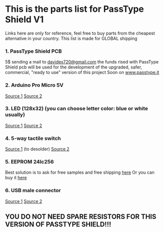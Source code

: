 # This is the parts list for PassType Shield V1
Links here are only for reference, feel free to buy parts from the cheapest alternative in your country.
This list is made for GLOBAL shipping



### 1. PassType Shield PCB
   
   5$ sending a mail to davidex720@gmail.com
   the funds rised with PassType Shield pcb will be used for the development of the upgraded, safer, commercial, "ready to use" version    of this project
   Soon on www.passtype.it



### 2. Arduino Pro Micro 5V

   [Source 1](https://www.aliexpress.com/item/Free-Shipping-New-Pro-Micro-for-arduino-ATmega32U4-5V-16MHz-Module-with-2-row-pin-header/2021979132.html?spm=2114.search0104.3.2.42481986pje8zz&ws_ab_test=searchweb0_0,searchweb201602_1_10152_10151_10065_10344_10068_10342_10325_10343_10546_10340_10548_10341_10084_10083_10618_10304_10307_5711211_10313_10059_10184_10534_100031_10103_10627_10626_10624_10623_10622_5722411_10621_10620_5711311,searchweb201603_25,ppcSwitch_3&algo_expid=4f3b485b-808f-46f2-a339-12398b33a269-0&algo_pvid=4f3b485b-808f-46f2-a339-12398b33a269&priceBeautifyAB=0)
   [Source 2](https://www.aliexpress.com/item/1pcs-TENSTAR-ROBOT-With-the-bootloader-Black-Pro-Micro-ATmega32U4-for-arduino-5V-16MHz-Module-controller/32849563958.html?spm=2114.search0104.3.16.42481986pje8zz&ws_ab_test=searchweb0_0,searchweb201602_1_10152_10151_10065_10344_10068_10342_10325_10343_10546_10340_10548_10341_10084_10083_10618_10304_10307_5711211_10313_10059_10184_10534_100031_10103_10627_10626_10624_10623_10622_5722411_10621_10620_5711311,searchweb201603_25,ppcSwitch_3&algo_expid=4f3b485b-808f-46f2-a339-12398b33a269-2&algo_pvid=4f3b485b-808f-46f2-a339-12398b33a269&priceBeautifyAB=0)
   
   
### 3. LED (128x32) (you can choose letter color: blue or white usually)
   [Source 1](https://it.aliexpress.com/item/1pcs-0-91-inch-OLED-module-0-91-white-OLED-128X32-OLED-LCD-LED-Display-Module/32672327708.html?spm=a2g0y.search0104.3.8.21de7d8fKNXF09&ws_ab_test=searchweb0_0,searchweb201602_1_10152_10151_10065_10344_10068_10342_10325_10343_10546_10340_10548_10341_10084_10083_10618_10304_10307_5711211_10313_10059_10184_10534_100031_10103_10627_10626_10624_10623_10622_5722411_10621_10620_5711311,searchweb201603_25,ppcSwitch_3&algo_expid=b9f97773-6c42-4b48-bd19-fa79ab7d9f12-1&algo_pvid=b9f97773-6c42-4b48-bd19-fa79ab7d9f12&priceBeautifyAB=0)
   [Source 2](https://www.aliexpress.com/item/A3-1pcs-SAMIORE-ROBOT-0-91-inch-OLED-module-0-91-white-OLED-128X32-OLED-LCD/32672229793.html?spm=2114.search0104.3.8.60bc6d8226jm61&ws_ab_test=searchweb0_0,searchweb201602_1_10152_10151_10065_10344_10068_10342_10325_10343_10546_10340_10548_10341_10084_10083_10618_10304_10307_5711211_10313_10059_10184_10534_100031_10103_10627_10626_10624_10623_10622_5722411_10621_10620_5711311,searchweb201603_25,ppcSwitch_3&algo_expid=35dfc6a5-9fdb-4644-8a68-d7f9d38b9d17-1&algo_pvid=35dfc6a5-9fdb-4644-8a68-d7f9d38b9d17&priceBeautifyAB=0)
   
   
   
### 4. 5-way tactile switch
   [Source 1](https://www.aliexpress.com/item/5-Channel-Way-Tactile-Switch-Breakout-Module-Converter-Adapter-Board-for-Arduino/32669811425.html?spm=2114.search0104.3.1.119365c2bf0rou&ws_ab_test=searchweb0_0,searchweb201602_1_10152_10151_10065_10344_10068_10342_10325_10343_10546_10340_10548_10341_10084_10083_10618_10304_10307_5711211_10313_10059_10184_10534_100031_10103_10627_10626_10624_10623_10622_5722411_10621_10620_5711311,searchweb201603_25,ppcSwitch_3&algo_expid=3273e035-9a04-4fd0-adfe-733925e676be-0&algo_pvid=3273e035-9a04-4fd0-adfe-733925e676be&priceBeautifyAB=0)  (to desolder) 
   [Source 2](https://www.aliexpress.com/item/free-shipping-10-pcs-7mm-x-7mm-6-Pin-5-Way-Momentary-Pushbutton-PCB-SMD-SMT/32416530444.html?spm=2114.search0104.3.14.119365c2bf0rou&ws_ab_test=searchweb0_0,searchweb201602_1_10152_10151_10065_10344_10068_10342_10325_10343_10546_10340_10548_10341_10084_10083_10618_10304_10307_5711211_10313_10059_10184_10534_100031_10103_10627_10626_10624_10623_10622_5722411_10621_10620_5711311,searchweb201603_25,ppcSwitch_3&algo_expid=3273e035-9a04-4fd0-adfe-733925e676be-2&algo_pvid=3273e035-9a04-4fd0-adfe-733925e676be&priceBeautifyAB=0)



### 5. EEPROM 24lc256
   Best solution is to ask for free samples and free shipping [here](http://www.microchip.com/wwwproducts/en/24lc256)
   Or you can buy it [here](https://www.digikey.com/product-detail/en/microchip-technology/24LC256T-I-SM/24LC256T-I-SMCT-ND/5013518)
  
  
  
### 6. USB male connector
   [Source 1](https://www.aliexpress.com/item/50Pcs-lot-USB-2-0-Male-A-Type-USB-PCB-Connector-Plug-180-degree-SMT-SMD/32707919597.html?spm=2114.search0104.3.23.18b8583fKyyTd1&ws_ab_test=searchweb0_0,searchweb201602_1_10152_10151_10065_10344_10068_10342_10325_10343_10546_10340_10548_10341_10084_10083_10618_10304_10307_5711211_10313_10059_10184_10534_100031_10103_10627_10626_10624_10623_10622_5722411_10621_10620_5711311,searchweb201603_25,ppcSwitch_3&algo_expid=a10d68d0-b656-4def-88e3-eda41a465fa2-3&algo_pvid=a10d68d0-b656-4def-88e3-eda41a465fa2&priceBeautifyAB=0)
   [Source 2](https://www.aliexpress.com/item/82Pcs-14-Styles-USB-Male-USB-Female-Mini-USB-SMD-Vertical-Socket-Connector-for-DIY-Jack/32821827485.html?spm=2114.search0104.3.57.18b8583fKyyTd1&ws_ab_test=searchweb0_0,searchweb201602_1_10152_10151_10065_10344_10068_10342_10325_10343_10546_10340_10548_10341_10084_10083_10618_10304_10307_5711211_10313_10059_10184_10534_100031_10103_10627_10626_10624_10623_10622_5722411_10621_10620_5711311,searchweb201603_25,ppcSwitch_3&algo_expid=a10d68d0-b656-4def-88e3-eda41a465fa2-8&algo_pvid=a10d68d0-b656-4def-88e3-eda41a465fa2&priceBeautifyAB=0)
   
   
   
   
   
## YOU DO NOT NEED SPARE RESISTORS FOR THIS VERSION OF PASSTYPE SHIELD!!!

   
   
   
